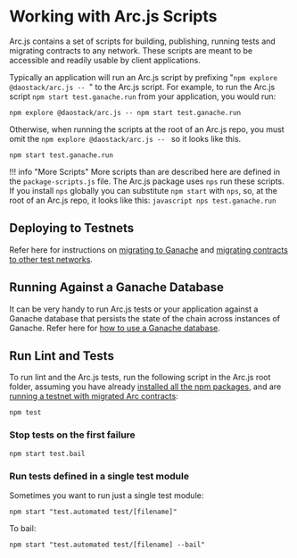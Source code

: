 # Working with Arc.js Scripts
Arc.js contains a set of scripts for building, publishing, running tests and migrating contracts to any network.  These scripts are meant to be accessible and readily usable by client applications.

Typically an application will run an Arc.js script by prefixing "`npm explore @daostack/arc.js -- `" to the Arc.js script.  For example, to run the Arc.js script `npm start test.ganache.run` from your application, you would run:

```script
npm explore @daostack/arc.js -- npm start test.ganache.run
```

Otherwise, when running the scripts at the root of an Arc.js repo, you must omit the `npm explore @daostack/arc.js -- ` so it looks like this.

```script
npm start test.ganache.run
```

!!! info "More Scripts"
    More scripts than are described here are defined in the `package-scripts.js` file.  The Arc.js package uses `nps` run these scripts. If you install `nps` globally you can substitute `npm start` with `nps`, so, at the root of an Arc.js repo, it looks like this:
    ```javascript
    nps test.ganache.run
    ```


## Deploying to Testnets

Refer here for instructions on [migrating to Ganache](Home#set-up-a-testnet-with-arc-contracts) and [migrating contracts to other test networks](Migration).

## Running Against a Ganache Database

It can be very handy to run Arc.js tests or your application against a Ganache database that persists the state of the chain across instances of Ganache.  Refer here for [how to use a Ganache database](GanacheDb).

## Run Lint and Tests

To run lint and the Arc.js tests, run the following script in the Arc.js root folder, assuming you have already
[installed all the npm packages](Home#installation), and are [running a testnet with migrated Arc contracts](Home#set-up-a-testnet-with-arc-contracts):

```script
npm test
```

### Stop tests on the first failure

```script
npm start test.bail
```

### Run tests defined in a single test module

Sometimes you want to run just a single test module:

```script
npm start "test.automated test/[filename]"
```

To bail:

```script
npm start "test.automated test/[filename] --bail"
```
